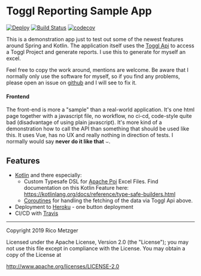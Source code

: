 # Toggl Reporting Sample App

[![Deploy](https://www.herokucdn.com/deploy/button.svg)](https://heroku.com/deploy)
[![Build Status](https://travis-ci.com/titaniumcoder/toggl-reporting.svg?branch=master)](https://travis-ci.com/titaniumcoder/toggl-reporting)
[![codecov](https://codecov.io/gh/titaniumcoder/toggl-reporting/branch/master/graph/badge.svg)](https://codecov.io/gh/titaniumcoder/toggl-reporting)


This is a demonstration app just to test out some of the newest features around
Spring and Kotlin. The application itself uses the [Toggl Api](https://github.com/toggl/toggl_api_docs) to access
a Toggl Project and generate reports. I use this to generate for myself an excel.

Feel free to copy the work around, mentions are welcome. Be aware that I normally only use the software for myself, so 
if you find any problems, please open an issue on [github](https://github.com/titaniumcoder/toggl-reporting) and I will see to fix it.

#### Frontend
The front-end is more a "sample" than a real-world application. It's one html page together with a javascript
file, no workflow, no ci-cd, code-style quite bad (disadvantage of using plain javascript). It's more kind of a demonstration
how to call the API than something that should be used like this. It uses Vue, has no UX and really nothing in direction
of tests. I normally would say **never do it like that** &smile;.

## Features

- [Kotlin](https://kotlinlang.org/) and there especially:
  - Custom Typesafe DSL for [Apache Poi](https://poi.apache.org/index.html) Excel Files. Find documentation on this
    Kotlin Feature here: https://kotlinlang.org/docs/reference/type-safe-builders.html
  - [Coroutines](https://kotlinlang.org/docs/reference/coroutines-overview.html) for handling the fetching of the data via Toggl Api above.
- Deployment to [Heroku](https://heroku.com) - one button deployment
- CI/CD with [Travis](https://travis-ci.com) 

---
Copyright 2019 Rico Metzger

Licensed under the Apache License, Version 2.0 (the "License");
you may not use this file except in compliance with the License.
You may obtain a copy of the License at

   http://www.apache.org/licenses/LICENSE-2.0
